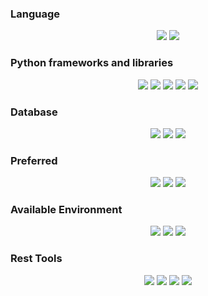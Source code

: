 <h3>Language</h3>
<div align=center> 
  <!-- Python  --><img src="https://img.shields.io/badge/Python-3776AB?style=for-the-badge&logo=python&logoColor=ffffff"/>
  <!-- C Sharp  --><img src="https://img.shields.io/badge/C Sharp-239120?style=for-the-badge&logo=csharp&logoColor=ffffff"/>
</div>
<h3>Python frameworks and libraries</h3>
<div align=center>
  <!-- PyTorch  --><img src="https://img.shields.io/badge/PyTorch-EE4C2C?style=for-the-badge&logo=PyTorch&logoColor=ffffff"/>
  <!-- Pandas  --><img src="https://img.shields.io/badge/Pandas-150458?style=for-the-badge&logo=Pandas&logoColor=ffffff"/>
  <!-- NumPy  --><img src="https://img.shields.io/badge/NumPy-013243?style=for-the-badge&logo=NumPy&logoColor=ffffff"/>
  <!-- QT Framework  --><img src="https://img.shields.io/badge/Qt-41CD52?style=for-the-badge&logo=Qt&logoColor=ffffff"/>
  <!-- FastAPI  --><img src="https://img.shields.io/badge/FastAPI-009688?style=for-the-badge&logo=FastAPI&logoColor=ffffff"/>
</div>
<h3>Database</h3>
<div align=center>
  <!-- MySQL --><img src="https://img.shields.io/badge/MySQL-4479A1?style=for-the-badge&logo=MySQL&logoColor=ffffff"/>
  <!-- Maria DB  --><img src="https://img.shields.io/badge/MariaDB-003545?style=for-the-badge&logo=MariaDB&logoColor=ffffff"/>
  <!-- Mongo DB  --><img src="https://img.shields.io/badge/MongoDB-47A248?style=for-the-badge&logo=MongoDB&logoColor=ffffff"/>
 </div>
 
<h3>Preferred</h3>
<div align=center>
  <!-- .env  --><img src="https://img.shields.io/badge/.ENV-ECD53F?style=for-the-badge&logo=.ENV&logoColor=ffffff"/>
  <!-- Toml  --><img src="https://img.shields.io/badge/TOML-9C4121?style=for-the-badge&logo=TOML&logoColor=ffffff"/>
  <!-- Docker  --><img src="https://img.shields.io/badge/Docker-2496ED?style=for-the-badge&logo=Docker&logoColor=ffffff"/>
</div>


<h3>Available Environment</h3>
<div align=center>
  <!-- macOS  --><img src="https://img.shields.io/badge/mac OS-000000?style=for-the-badge&logo=macos&logoColor=ffffff"/>
  <!-- windows  --><img src="https://img.shields.io/badge/windows-0078D4?style=for-the-badge&logo=windows11&logoColor=ffffff"/>
  <!-- Ubuntu  --><img src="https://img.shields.io/badge/Ubuntu-E95420?style=for-the-badge&logo=Ubuntu&logoColor=ffffff"/>
</div>


<h3>Rest Tools</h3>
<div align=center>
  <!-- IPFS  --><img src="https://img.shields.io/badge/IPFS-65C2CB?style=for-the-badge&logo=IPFS&logoColor=ffffff"/>
  <!-- Postman  --><img src="https://img.shields.io/badge/Postman-FF6C37?style=for-the-badge&logo=Postman&logoColor=ffffff"/>
  <!-- Figma  --><img src="https://img.shields.io/badge/Figma-F24E1E?style=for-the-badge&logo=Figma&logoColor=ffffff"/>
  <!-- Slack  --><img src="https://img.shields.io/badge/Slack-4A154B?style=for-the-badge&logo=Slack&logoColor=ffffff"/>
</div>

